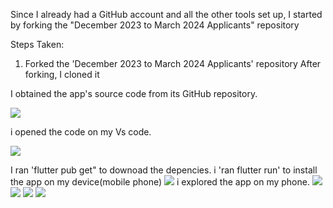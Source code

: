 Since I already had a GitHub account and all the other tools set up, I started by forking the "December 2023 to March 2024 Applicants" repository

Steps Taken:
1. Forked the 'December 2023 to March 2024 Applicants' repository
After forking, I cloned it 

I obtained the app's source code from its GitHub repository.

  ![ ](images/image.png)

  i opened the code on my Vs code.
  
  ![ ](images/code.png)
 
   I ran 'flutter pub get"  to downoad the depencies.
   i 'ran flutter run' to install the app on my device(mobile phone)
   ![ ](images/running.png)
    i explored the app on my phone.
    ![ ](images/screen1.png)
    ![ ](images/screen2.png)
    ![ ](images/screen3.png)
    ![ ](images/screen4.png)


